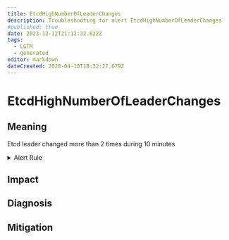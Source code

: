 ```yaml
---
title: EtcdHighNumberOfLeaderChanges
description: Troubleshooting for alert EtcdHighNumberOfLeaderChanges
#published: true
date: 2023-12-12T21:12:32.022Z
tags: 
  - LGTM
  - generated
editor: markdown
dateCreated: 2020-04-10T18:32:27.079Z
---
```


# EtcdHighNumberOfLeaderChanges

## Meaning
[//]: # "Short paragraph that explains what the alert means"
Etcd leader changed more than 2 times during 10 minutes

<details>
  <summary>Alert Rule</summary>

{{% rule "etcd/etcd-internal.yml" "EtcdHighNumberOfLeaderChanges" %}}

<!-- Rule when generated

```yaml
alert: EtcdHighNumberOfLeaderChanges
expr: increase(etcd_server_leader_changes_seen_total[10m]) > 2
for: 0m
labels:
    severity: warning
annotations:
    summary: Etcd high number of leader changes (instance {{ $labels.instance }})
    description: |-
        Etcd leader changed more than 2 times during 10 minutes
          VALUE = {{ $value }}
          LABELS = {{ $labels }}
    runbook: https://github.com/srerun/prometheus-alerts/blob/main/content/runbooks/etcd-internal/EtcdHighNumberOfLeaderChanges.md

```

-->

</details>


## Impact
[//]: # "What could / will happen if the alert is not addressed"



## Diagnosis
[//]: # "Steps to take to identify the cause of the problem"



## Mitigation
[//]: # "The steps necessary to resolve the alert"
